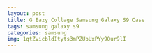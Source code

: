 ```yaml
---
layout: post
title: G Eazy Collage Samsung Galaxy S9 Case
tags: samsung galaxy s9
categories: samsung
img: 1qtZvicbldItyts3mPZUbUxPYy9Our9lI
---
```

